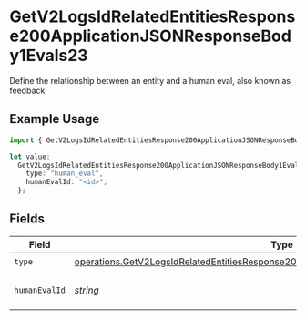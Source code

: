 # GetV2LogsIdRelatedEntitiesResponse200ApplicationJSONResponseBody1Evals23

Define the relationship between an entity and a human eval, also known as feedback

## Example Usage

```typescript
import { GetV2LogsIdRelatedEntitiesResponse200ApplicationJSONResponseBody1Evals23 } from "orq-poc-typescript-multi-env-version/models/operations";

let value:
  GetV2LogsIdRelatedEntitiesResponse200ApplicationJSONResponseBody1Evals23 = {
    type: "human_eval",
    humanEvalId: "<id>",
  };
```

## Fields

| Field                                                                                                                                                                                          | Type                                                                                                                                                                                           | Required                                                                                                                                                                                       | Description                                                                                                                                                                                    |
| ---------------------------------------------------------------------------------------------------------------------------------------------------------------------------------------------- | ---------------------------------------------------------------------------------------------------------------------------------------------------------------------------------------------- | ---------------------------------------------------------------------------------------------------------------------------------------------------------------------------------------------- | ---------------------------------------------------------------------------------------------------------------------------------------------------------------------------------------------- |
| `type`                                                                                                                                                                                         | [operations.GetV2LogsIdRelatedEntitiesResponse200ApplicationJSONResponseBody1EvalsType](../../models/operations/getv2logsidrelatedentitiesresponse200applicationjsonresponsebody1evalstype.md) | :heavy_check_mark:                                                                                                                                                                             | N/A                                                                                                                                                                                            |
| `humanEvalId`                                                                                                                                                                                  | *string*                                                                                                                                                                                       | :heavy_check_mark:                                                                                                                                                                             | The id of the resource                                                                                                                                                                         |